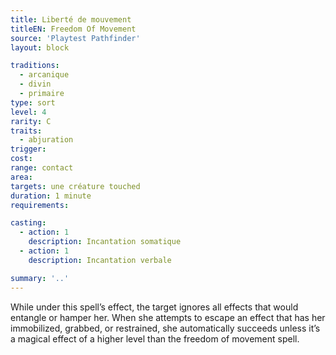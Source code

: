 ```yaml
---
title: Liberté de mouvement
titleEN: Freedom Of Movement
source: 'Playtest Pathfinder'
layout: block

traditions:
  - arcanique
  - divin
  - primaire
type: sort
level: 4
rarity: C
traits:
  - abjuration
trigger: 
cost: 
range: contact
area: 
targets: une créature touched
duration: 1 minute
requirements: 

casting:
  - action: 1
    description: Incantation somatique
  - action: 1
    description: Incantation verbale

summary: '..'
---
```

While under this spell’s effect, the target ignores all effects that would entangle or hamper her. When she attempts to escape an effect that has her immobilized, grabbed, or restrained, she automatically succeeds unless it’s a magical effect of a higher level than the freedom of movement spell.